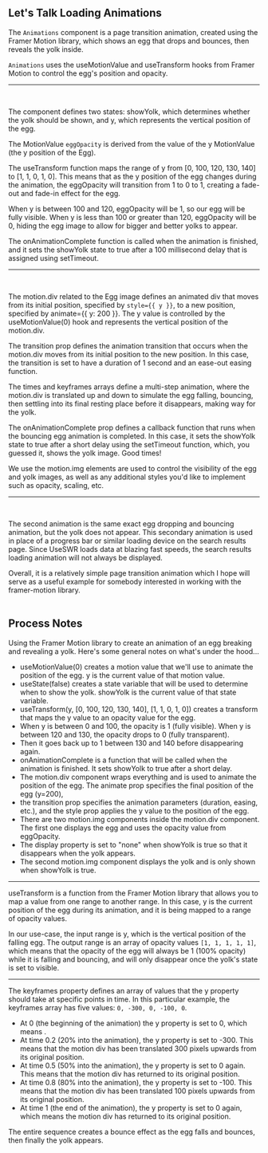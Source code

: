 ## __Let's Talk Loading Animations__

The `Animations` component is a page transition animation, created using the Framer Motion library, which shows an egg that drops and bounces, then reveals the yolk inside.

`Animations` uses the useMotionValue and useTransform hooks from Framer Motion to control the egg's position and opacity.
<br>
__________________
<br>

The component defines two states: showYolk, which determines whether the yolk should be shown, and y, which represents the vertical position of the egg.

The MotionValue `eggOpacity` is derived from the value of the y MotionValue (the y position of the Egg). 

The useTransform function maps the range of y from [0, 100, 120, 130, 140] to [1, 1, 0, 1, 0]. This means that as the y position of the egg changes during the animation, the eggOpacity will transition from 1 to 0 to 1, creating a fade-out and fade-in effect for the egg.

When y is between 100 and 120, eggOpacity will be 1, so our egg will be fully visible. When y is less than 100 or greater than 120, eggOpacity will be 0, hiding the egg image to allow for bigger and better yolks to appear.

The onAnimationComplete function is called when the animation is finished, and it sets the showYolk state to true after a 100 millisecond delay that is assigned using setTimeout.
<br>
__________________
<br>

The motion.div related to the Egg image defines an animated div that moves from its initial position, specified by ```style={{ y }}```, to a new position, specified by animate={{ y: 200 }}. The y value is controlled by the useMotionValue(0) hook and represents the vertical position of the motion.div.

The transition prop defines the animation transition that occurs when the motion.div moves from its initial position to the new position. In this case, the transition is set to have a duration of 1 second and an ease-out easing function. 

The times and keyframes arrays define a multi-step animation, where the motion.div is translated up and down to simulate the egg falling, bouncing, then settling into its final resting place before it disappears, making way for the yolk.

The onAnimationComplete prop defines a callback function that runs when the bouncing egg animation is completed. In this case, it sets the showYolk state to true after a short delay using the setTimeout function, which, you guessed it, shows the yolk image. Good times!

We use the motion.img elements are used to control the visibility of the egg and yolk images, as well as any additional styles you'd like to implement such as opacity, scaling, etc.
<br>
__________________
<br>

The second animation is the same exact egg dropping and bouncing animation, but the yolk does not appear. This secondary animation is used in place of a progress bar or similar loading device on the search results page. Since UseSWR loads data at blazing fast speeds, the search results loading animation will not always be displayed.

Overall, it is a relatively simple page transition animation which I hope will serve as a useful example for somebody interested in working with the framer-motion library.
<br><br>

## Process Notes

Using the Framer Motion library to create an animation of an egg breaking and revealing a yolk. Here's some general notes on what's under the hood...
<br>

- useMotionValue(0) creates a motion value that we'll use to animate the position of the egg. y is the current value of that motion value.
- useState(false) creates a state variable that will be used to determine when to show the yolk. showYolk is the current value of that state variable.
- useTransform(y, [0, 100, 120, 130, 140], [1, 1, 0, 1, 0]) creates a transform that maps the y value to an opacity value for the egg. 
- When y is between 0 and 100, the opacity is 1 (fully visible). When y is between 120 and 130, the opacity drops to 0 (fully transparent). 
- Then it goes back up to 1 between 130 and 140 before disappearing again.
- onAnimationComplete is a function that will be called when the animation is finished. It sets showYolk to true after a short delay.
- The motion.div component wraps everything and is used to animate the position of the egg. The animate prop specifies the final position of the egg (y=200), 
- the transition prop specifies the animation parameters (duration, easing, etc.), and the style prop applies the y value to the position of the egg.
- There are two motion.img components inside the motion.div component. The first one displays the egg and uses the opacity value from eggOpacity.
- The display property is set to "none" when showYolk is true so that it disappears when the yolk appears. 
- The second motion.img component displays the yolk and is only shown when showYolk is true.

__________________


useTransform is a function from the Framer Motion library that allows you to map a value from one range to another range. In this case, y is the current position of the egg during its animation, and it is being mapped to a range of opacity values.

In our use-case, the input range is y, which is the vertical position of the falling egg. The output range is an array of opacity values ```[1, 1, 1, 1, 1]```, which means that the opacity of the egg will always be 1 (100% opacity) while it is falling and bouncing, and will only disappear once the yolk's state is set to visible.

__________________


The keyframes property defines an array of values that the y property should take at specific points in time. In this particular example, the keyframes array has five values: ```0, -300, 0, -100, 0```.

- At 0 (the beginning of the animation) the y property is set to 0, which means .
- At time 0.2 (20% into the animation), the y property is set to -300. This means that the motion div has been translated 300 pixels upwards from its original position.
- At time 0.5 (50% into the animation), the y property is set to 0 again. This means that the motion div has returned to its original position.
- At time 0.8 (80% into the animation), the y property is set to -100. This means that the motion div has been translated 100 pixels upwards from its original position.
- At time 1 (the end of the animation), the y property is set to 0 again, which means the motion div has returned to its original position.

The entire sequence creates a bounce effect as the egg falls and bounces, then finally the yolk appears.
